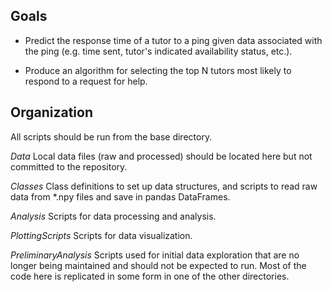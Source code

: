 Goals
-----

- Predict the response time of a tutor to a ping given data 
  associated with the ping (e.g. time sent, tutor's indicated
  availability status, etc.).
  
- Produce an algorithm for selecting the top N tutors most
  likely to respond to a request for help.
  
Organization
------------

All scripts should be run from the base directory.

*Data*
Local data files (raw and processed) should be located here
but not committed to the repository.

*Classes*
Class definitions to set up data structures, and scripts to 
read raw data from *.npy files and save in pandas DataFrames.

*Analysis*
Scripts for data processing and analysis.

*PlottingScripts*
Scripts for data visualization.

*PreliminaryAnalysis*
Scripts used for initial data exploration that are no longer being
maintained and should not be expected to run. Most of the code 
here is replicated in some form in one of the other directories.
